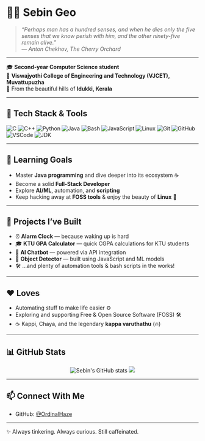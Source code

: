 # 👨‍💻 Sebin Geo

> *“Perhaps man has a hundred senses, and when he dies only the five senses that we know perish with him, and the other ninety-five remain alive.”*  
> — *Anton Chekhov, The Cherry Orchard*

---

🎓 **Second-year Computer Science student**  
🏫 **Viswajyothi College of Engineering and Technology (VJCET), Muvattupuzha**  
📍 From the beautiful hills of **Idukki, Kerala**

---

## 🔧 Tech Stack & Tools

![C](https://img.shields.io/badge/-C-00599C?style=flat&logo=c)
![C++](https://img.shields.io/badge/-C++-00599C?style=flat&logo=c%2B%2B)
![Python](https://img.shields.io/badge/-Python-3776AB?style=flat&logo=python)
![Java](https://img.shields.io/badge/-Java-007396?style=flat&logo=java)
![Bash](https://img.shields.io/badge/-Bash-121011?style=flat&logo=gnubash)
![JavaScript](https://img.shields.io/badge/-JavaScript-F7DF1E?style=flat&logo=javascript)
![Linux](https://img.shields.io/badge/-Linux-FCC624?style=flat&logo=linux)
![Git](https://img.shields.io/badge/-Git-F05032?style=flat&logo=git)
![GitHub](https://img.shields.io/badge/-GitHub-181717?style=flat&logo=github)
![VSCode](https://img.shields.io/badge/-VS%20Code-007ACC?style=flat&logo=visualstudiocode)
![JDK](https://img.shields.io/badge/-JDK-5382A1?style=flat)

---

## 🧠 Learning Goals

- Master **Java programming** and dive deeper into its ecosystem ☕  
- Become a solid **Full-Stack Developer**  
- Explore **AI/ML**, automation, and **scripting**  
- Keep hacking away at **FOSS tools** & enjoy the beauty of **Linux** 🐧  

---

## 🚀 Projects I’ve Built

- ⏰ **Alarm Clock** — because waking up is hard  
- 🎓 **KTU GPA Calculator** — quick CGPA calculations for KTU students  
- 🤖 **AI Chatbot** — powered via API integration  
- 🧠 **Object Detector** — built using JavaScript and ML models  
- 🛠️ ...and plenty of automation tools & bash scripts in the works!

---

## ❤️ Loves

- Automating stuff to make life easier ⚙️  
- Exploring and supporting Free & Open Source Software (FOSS) 🛠  
- ☕ Kappi, Chaya, and the legendary **kappa varuthathu** (🔥)

---

## 📊 GitHub Stats

<p align="center">
  <img src="https://github-readme-stats.vercel.app/api?username=OrdinalHaze&show_icons=true&theme=radical" alt="Sebin's GitHub stats" />
  <img src="https://github-readme-stats.vercel.app/api/top-langs/?username=OrdinalHaze&layout=compact&theme=radical" />
</p>

---

## 📫 Connect With Me

- GitHub: [@OrdinalHaze](https://github.com/OrdinalHaze)


---

✨ Always tinkering. Always curious. Still caffeinated.


<!--
**OrdinalHaze/OrdinalHaze** is a ✨ _special_ ✨ repository because its `README.md` (this file) appears on your GitHub profile.

Here are some ideas to get you started:

- 🔭 I’m currently working on ...
- 🌱 I’m currently learning ...
- 👯 I’m looking to collaborate on ...
- 🤔 I’m looking for help with ...
- 💬 Ask me about ...
- 📫 How to reach me: ...
- 😄 Pronouns: ...
- ⚡ Fun fact: ...
-->
